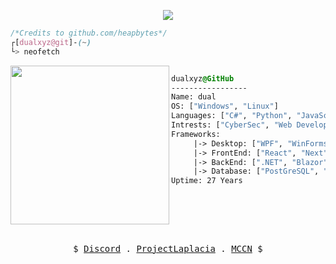 <p align="center"><img src="https://komarev.com/ghpvc/?username=dualxyz&color=blueviolet"></img></p>

```css
/*Credits to github.com/heapbytes*/
┌[dualxyz@git]-(~)
└> neofetch
```
<div style="display:flex;text-align:left"><img align="left" src="https://wiki.installgentoo.com/images/thumb/f/f9/Arch-linux-logo.png/600px-Arch-linux-logo.png" border="0" style="width:254px;">

  ```css
  dualxyz@GitHub
  -----------------
  Name: dual
  OS: ["Windows", "Linux"]
  Languages: ["C#", "Python", "JavaScript"]
  Intrests: ["CyberSec", "Web Development", "Anime", "Gaming", "Music Composing", "OSINT"]
  Frameworks:
       |-> Desktop: ["WPF", "WinForms"]
       |-> FrontEnd: ["React", "Next", "Vue", "Nuxt"]
       |-> BackEnd: [".NET", "Blazor", "Flask"]
       |-> Database: ["PostGreSQL", "MSSQL", "MongoDB", "SQLite"]
  Uptime: 27 Years
  ```
</div>

<br />
<p align="center">
  <samp>
   $
    <a href="https://discordapp.com/users/136475105680162816" target="_blank">Discord</a> .
    <a href="https://github.com/projectlaplacia" target="_blank">ProjectLaplacia</a> .
    <a href="https://github.com/mccn-dev" target="_blank">MCCN</a>
    $
  </samp>
</p>
